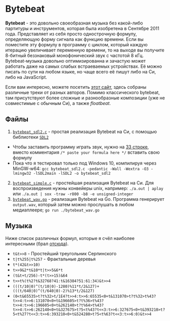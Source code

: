 # Bytebeat
**Bytebeat** - это довольно своеобразная музыка без какой-либо партитуры и инструментов, которая была изобретена в Сентябре 2011 года. Представляет из себя просто однострочную формулу, определяющую форму сигнала как функцию времени. Если вы поместите эту формулу в программу с циклом, который каждую итерацию увеличивает переменную времени, то на выходе вы получите 8-битный беззнаковый монофонический звук с частотой 8 кГц. Bytebeat-музыка довольно оптимизированна и зачастую может работать даже на самых слабых встраеваемых устройствах. Её можно писать по сути на любом языке, но чаще всего её пишут либо на Си, либо на JavaScript.

Если вам интересно, можете посетить [этот сайт](https://dollchan.net/bytebeat), здесь собраны различные треки от разных авторов. Помимо классического bytebeat, там присутствуют более сложные и разнообразные композиции (уже не совместимые с обычным Си), а также *floatbeat*.
## Файлы
1. [`bytebeat_sdl2.c`](bytebeat_sdl2.c) - простая реализация Bytebeat на Си, с помощью библиотеки [`SDL2`](https://libsdl.org)
- Чтобы заставить программу играть звук, нужно на [33 строке](bytebeat_sdl2.c#L33), вместо комментария `/* paste your formula here */` вставить свою формулу
- Пока что я тестировал только под Windows 10, компилируя через MinGW-w64: `gcc bytebeat_sdl2.c -pedantic -Wall -Wextra -O3 -lmingw32 -lSDL2main -lSDL2 -o bytebeat_sdl2`
2. [`bytebeat_simple.c`](bytebeat_simple.c) - простейшая реализация Bytebeat на Си. Для воспроизведения нужны конвейеры unix, например: `./a.out | aplay` или `./a.out | sox -traw -r800 -b8 -e unsigned-integer`
3. [`bytebeat_wav.go`](bytebeat_wav.go) - реализация Bytebeat на Go. Программа генерирует `output.wav`, который затем можно прослушать в любом медиаплеере; `go run ./bytebeat_wav.go`
## Музыка
Ниже список различных формул, которые я счёл наиболее интересными (брал [отсюда](https://dollchan.net/bytebeat)).
- `t&t>>8` - Простейший треугольник Серпинского
- `t|t%255|t%257` - Фрактальные деревья
- `t*(42&t>>10)`
- `t>>9&2*t&10*t|t>>5&6*t`
- `(t&t+t/256)-t*(t>>15)&64`
- `t>>t%(t%2?t&32768?41:t&16384?51:61:34)&t>>4`
- `(((t/10|0)^(t/10|0)-1280)%11*t/2&127)+(((t/640|0)^(t/640|0)-2)%13*t/2&127)`
- `(0<t&65535>t?t%32>t/1E4?t>>4:t>>6:65535<0+t&131070>t?t%32>t%43?t>>4:t>>6:131070<0+t&196605>t?t%36>t%43?t>>4:t>>6:196605<0+t&262140>t?t%64>t%43?t>>4:t>>6:262140<0+t&327675>t?5<t%43?t<<3:t>>6:327675<0+t&393210>t?5<t%27?t<<3:t>>6:393210<0+t&524280>t?5<t%63?t<<3:t>>6:0)&t>>4`
